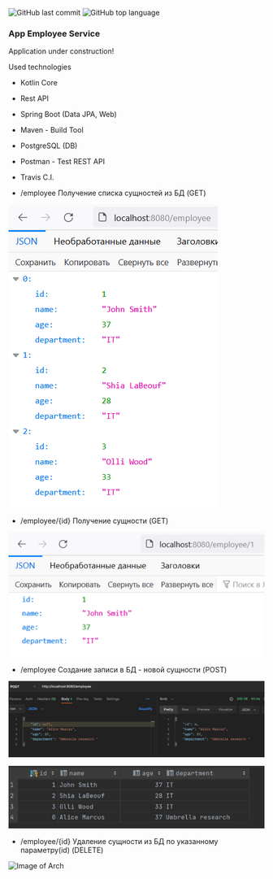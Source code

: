 ![GitHub last commit](https://img.shields.io/github/last-commit/Halsyon/Employee?logo=github)
![GitHub top language](https://img.shields.io/github/languages/top/Halsyon/Employee?logo=kotlin&logoColor=violet)

### App Employee Service

Application under construction!

Used technologies

- Kotlin Core
- Rest API
- Spring Boot (Data JPA, Web)
- Maven - Build Tool
- PostgreSQL (DB)
- Postman - Test REST API
- Travis C.I.

- /employee Получение списка сущностей из БД (GET)

![Image of Arch](https://github.com/Halsyon/Employee/blob/master/image/Screenshot_4.png)

- /employee/{id} Получение сущности (GET)

![Image of Arch](https://github.com/Halsyon/Employee/blob/master/image/Screenshot_3.png)


- /employee Создание записи в БД - новой сущности (POST)

![Image of Arch](https://github.com/Halsyon/Employee/blob/master/image/Screenshot_5.png)

![Image of Arch](https://github.com/Halsyon/Employee/blob/master/image/Screenshot_6.png)

- /employee/{id} Удаление сущности из БД по указанному параметру(id) (DELETE)

![Image of Arch](https://github.com/Halsyon/Employee/blob/master/image/Screenshot_8.png)
